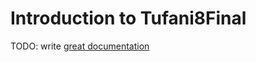 # Introduction to Tufani8Final

TODO: write [great documentation](http://jacobian.org/writing/what-to-write/)
